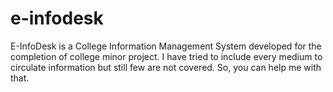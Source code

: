 e-infodesk
==========

E-InfoDesk is a College Information Management System developed for the completion of college minor project.
I have tried to include every medium to circulate information but still few are not covered. So, you can help me with that.
